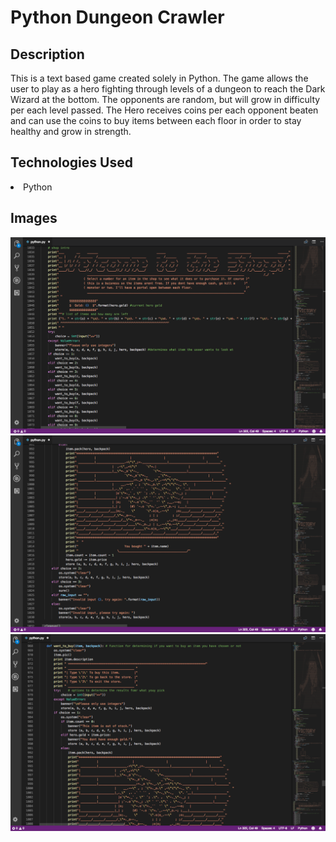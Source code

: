 <h1>Python Dungeon Crawler</h1>


<h2>Description</h2>
This is a text based game created solely in Python. The game allows the user to play as a hero fighting through levels of a dungeon to reach the Dark Wizard at the bottom. The opponents are random, but will grow in difficulty per each level passed. The Hero receives coins per each opponent beaten and can use the coins to buy items between each floor in order to stay healthy and grow in strength.  

<h2>Technologies Used</h2>
<li>Python</li>
<h2>Images</h2>

<img src="./P7.png">

<img src="./P6.png">

<img src="./P5.png">


